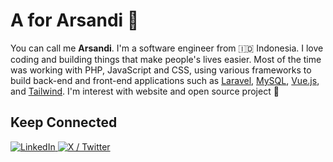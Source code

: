 # A for Arsandi 👋

You can call me **Arsandi**. I'm a software engineer from 🇮🇩 Indonesia. I love coding and building things that make people's lives easier. Most of the time was working with PHP, JavaScript and CSS, using various frameworks to build back-end and front-end applications such as [Laravel](https://laravel.com), [MySQL](https://www.mysql.com/), [Vue.js](https://vuejs.org), and [Tailwind](https://tailwindcss.com). I'm interest with website and open source project 🚀

<!-- ## Statistics

<p>
  <a href="https://github-readme-stats.vercel.app/api/top-langs/?username=arsandisaputra&layout=compact&hide_border=true&theme=tokyonight">
    <img src="https://github-readme-stats.vercel.app/api/top-langs/?username=arsandisaputra&layout=compact&hide_border=true&theme=tokyonight" alt="Arsandi's Most Used Language" height="160"/>
  </a>
  <a href="https://github-readme-stats.vercel.app/api?username=arsandisaputra&show_icons=true&hide_border=true&theme=tokyonight">
    <img src="https://github-readme-stats.vercel.app/api?username=arsandisaputra&show_icons=true&hide_border=true&theme=tokyonight" alt="Arsandi's Github Stats" height=160"/>
  </a>
</p> -->


## Keep Connected

<a href="https://www.linkedin.com/in/arsandisaputra" target="_blank">
  <img alt="LinkedIn" src="https://img.shields.io/badge/-LinkedIn-0170ad?style=for-the-badge&logo=linkedin&logoColor=white" />
</a>
<a href="https://www.twitter.com/arsandisaputra" target="_blank">
  <img alt="X / Twitter" src="https://img.shields.io/badge/-X (Twitter)-000000?style=for-the-badge&logo=x" />
</a>
<!-- <a href="https://www.youtube.com/@fityannugroho" target="_blank">
  <img alt="YouTube" src="https://img.shields.io/badge/-YouTube-f70000?style=for-the-badge&logo=youtube&logoColor=white" />
</a> -->
<!-- <a href="https://fityannugroho.medium.com" target="_blank">
  <img alt="Medium" src="https://img.shields.io/badge/-Medium-1d1916?style=for-the-badge&logo=medium&logoColor=white" />
</a> -->

<!-- ## Support Me -->

<!-- <a href="https://ko-fi.com/J3J1S7T4L" target="_blank"><img height="36" style="border:0px;height:36px;" src="https://storage.ko-fi.com/cdn/kofi1.png?v=3" alt="Buy Me a ko-fi" /></a> -->
<!-- <a href="https://trakteer.id/arsandisaputra/tip" target="_blank"><img id="wse-buttons-preview" src="https://cdn.trakteer.id/images/embed/trbtn-red-3.png" height="36" style="border: 0px; height: 36px; " alt="Trakteer Saya" /></a> -->
